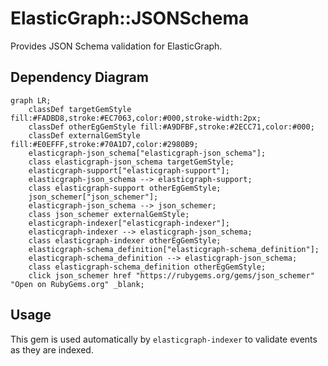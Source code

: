 # ElasticGraph::JSONSchema

Provides JSON Schema validation for ElasticGraph.

## Dependency Diagram

```mermaid
graph LR;
    classDef targetGemStyle fill:#FADBD8,stroke:#EC7063,color:#000,stroke-width:2px;
    classDef otherEgGemStyle fill:#A9DFBF,stroke:#2ECC71,color:#000;
    classDef externalGemStyle fill:#E0EFFF,stroke:#70A1D7,color:#2980B9;
    elasticgraph-json_schema["elasticgraph-json_schema"];
    class elasticgraph-json_schema targetGemStyle;
    elasticgraph-support["elasticgraph-support"];
    elasticgraph-json_schema --> elasticgraph-support;
    class elasticgraph-support otherEgGemStyle;
    json_schemer["json_schemer"];
    elasticgraph-json_schema --> json_schemer;
    class json_schemer externalGemStyle;
    elasticgraph-indexer["elasticgraph-indexer"];
    elasticgraph-indexer --> elasticgraph-json_schema;
    class elasticgraph-indexer otherEgGemStyle;
    elasticgraph-schema_definition["elasticgraph-schema_definition"];
    elasticgraph-schema_definition --> elasticgraph-json_schema;
    class elasticgraph-schema_definition otherEgGemStyle;
    click json_schemer href "https://rubygems.org/gems/json_schemer" "Open on RubyGems.org" _blank;
```

## Usage

This gem is used automatically by `elasticgraph-indexer` to validate events as they are indexed.
